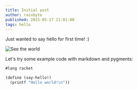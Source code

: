 ```yaml
---
title: Initial post
author: rainbyte
published: 2015-05-17 21:01:00
tags: hello
---
```


Just wanted to say hello for first time! :)

<!-- more -->

![See the world](/images/Hello-World.png)

Let's try some example code with markdown and pygments:

```scheme
#lang racket

(define (say-hello!)
  (printf "Hello world!\n"))
```
